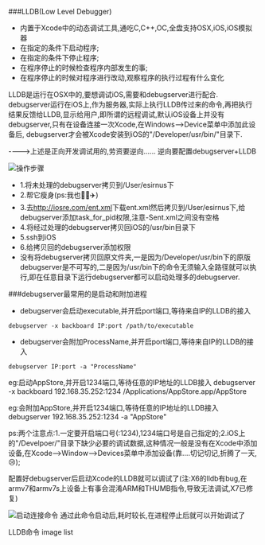 ###LLDB(Low Level Debugger)
* 内置于Xcode中的动态调试工具,通吃C,C++,OC,全盘支持OSX,iOS,iOS模拟器
* 在指定的条件下启动程序;
* 在指定的条件下停止程序;
* 在程序停止的时候检查程序内部发生的事;
* 在程序停止的时候对程序进行改动,观察程序的执行过程有什么变化

LLDB是运行在OSX中的,要想调试iOS,需要和debugserver进行配合.
debugserver运行在iOS上,作为服务器,实际上执行LLDB传过来的命令,再把执行结果反馈给LLDB,显示给用户,即所谓的远程调试,默认iOS设备上并没有debugserver,只有在设备连接一次Xcode,在Windows-->Device菜单中添加此设备后, debugserver才会被Xcode安装到iOS的"/Developer/usr/bin/"目录下.


---->上述是正向开发调试用的,劳资要逆向......
逆向要配置debugserver+LLDB

![操作步骤](http://o7pqb42yk.bkt.clouddn.com/%E6%AD%A5%E9%AA%A4.jpg)

* 1.将未处理的debugserver拷贝到/User/esirnus下
* 2.帮它瘦身(ps:我也🐘➖✈️)
* 3.去<http://iosre.com/ent.xml>下载ent.xml然后拷贝到/User/esirnus下,给debugserver添加task_for_pid权限,注意-Sent.xml之间没有空格
* 4.将经过处理的debugserver拷贝回iOS的/usr/bin目录下
* 5.ssh到iOS
* 6.给拷贝回的debugserver添加权限
* 没有将debugserver拷贝回原文件夹,一是因为/Developer/usr/bin下的原版debugserver是不可写的,二是因为/usr/bin下的命令无须输入全路径就可以执行,即在任意目录下运行debugserver都可以启动处理多的debugserver.


###debugserver最常用的是启动和附加进程

* debugserver会启动executable,并开启port端口,等待来自IP的LLDB的接入

~~~
debugserver -x backboard IP:port /path/to/executable
~~~

* debugserver会附加ProcessName,并开启port端口,等待来自IP的LLDB的接入

~~~
debugserver IP:port -a "ProcessName"
~~~

eg:启动AppStore,并开启1234端口,等待任意的IP地址的LLDB接入
debugserver -x backboard 192.168.35.252:1234 /Applications/AppStore.app/AppStore

eg:会附加AppStore,并开启1234端口,等待任意的IP地址的LLDB接入
debugserver 192.168.35.252:1234 -a "AppStore"

ps:两个注意点:1.一定要开启端口号(:1234),1234端口号是自己指定的;2.iOS上的"/Develpoer/"目录下缺少必要的调试数据,这种情况一般是没有在Xcode中添加设备,在Xcode-->Window-->Devices菜单中添加设备(靠....切记切记,折腾了一天,😢);

配置好debugserver后启动Xcode的LLDB就可以调试了(注:X6的lldb有bug,在armv7和armv7s上设备上有事会混淆ARM和THUMB指令,导致无法调试,X7已修复)

![启动连接命令](http://o7pqb42yk.bkt.clouddn.com/1DBBE39E-D211-4B7F-86FD-5E246E6CBFB2.png)
通过此命令启动后,耗时较长,在进程停止后就可以开始调试了

LLDB命令 image list


























